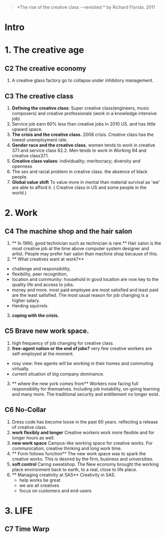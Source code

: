 > *The rise of the creative class --revisited *  by Richard Florida. 2011

# Intro

# 1. The creative age
## C2 The creative economy
1.  A creative glass factory go to collapse under inhibitory management.
## C3 The creative class
1. **Defining the creative class**: Super creative class(engineers, music composers) and creative professionals (work in a knowledge intensive job)
2. Service job earn 60% less than creative jobs in 2010 US. and has little upward space.
3. **The crisis and the creative class.** 2008  crisis. Creative class has the lowest unemployment rate.
4. **Gender race and the creative class.** women tends to work in creative 37.1 and service class 62.2. Men tends to work in Working 94 and creative class37.1.
5. **Creative class values**: individuality; meritocracy; diversity and openness
6. The sex and racial problem in creative class. the absence of black people.
7. **Global value shift** To value more in mental than material survival as 'we' are able to afford it. ( Creative class in US and some people in the world.)

# 2. Work
## C4 The machine shop and the hair salon
1.  ** In 1990, good technician such as technician is rare.** Hair salon is the most creative job at the time above computer system designer and artist. People may prefer hair salon than machine shop because of this. 
2. ** What creatives want at work?** 
- challenge and responsibility, 
- flexibility, peer recognition, 
- location and community: household in good location are now key to the quality life and access to jobs.
- money and more. most paid employee are most satisfied and least paid are the least satisfied. The most usual reason for job changing is a higher salary.
- Herding squirrels.
3. **coping with the crisis.**
## C5 Brave new work space.
1. high frequency of job changing for creative class.
2. **free-agent nation or the end of jobs?** very few creative workers are self-employed at the moment. 
 - rosy view: free agents will be working in their homes and commuting virtually.
 - current situation of big company dominance.
3. ** where the new york comes from**  Workers now facing full responsibility for themselves. Including job instability, on-going learning and many more. The traditional security and entitlement no longer exist. 
## C6 No-Collar
1. Dress code has become loose in the past 60  years. reflecting a release of creative class.
2. **work flexibly and longer** Creative workers work more flexible and for longer hours as well.
3. **new work space** Campus-like working space for creative works. For communication, creative thinking and long work time.
4. ** Form follows function**  The new work space was to spark the creative works. This is desired by the firm, business and universities.
5. **soft control** Caring sweatshop. The New economy brought the working place environment back to earth, to a real, close to life place.
6. ** Managing creativity at SAS** Creativity in SAS.
	- help works be great
	- we are all creatives 
	- focus on customers and end-users

# 3. LIFE
## C7 Time Warp


<!--stackedit_data:
eyJoaXN0b3J5IjpbLTIwMDEyMjQwODYsLTE4NjAxNDE0NzIsOT
I5ODU3NjExLDQ4NTU4MzksODc2NTYwNzEsLTE0Mzg1MjEwODgs
MTI1ODczNTIwMSwtMzg0MzUzOTU1LDE4MTQ3MTQ3NTYsMTUxMT
AwMzg5NCwtMTY2Mzc3NzcwMCwtMTY2Mzc3NzcwMCw1ODU0MDIx
NjQsNjA2ODI3MjYwLDY0MTE3NTQyOSwtMTk0NDMxNjU0NCw1Nz
M0NjkzODksMTM1MTIyMzE4NCwzNjI3MTEwNTcsMTAxMTQyNDIx
MF19
-->